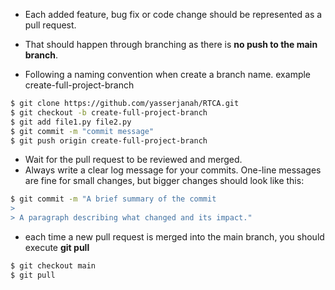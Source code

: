- Each added feature, bug fix or code change should be represented as a pull request.
- That should happen through branching as there is **no push to the main branch**.

- Following a naming convention when create a branch name. example create-full-project-branch
```bash
$ git clone https://github.com/yasserjanah/RTCA.git
$ git checkout -b create-full-project-branch
$ git add file1.py file2.py
$ git commit -m "commit message"
$ git push origin create-full-project-branch
```
- Wait for the pull request to be reviewed and merged.
- Always write a clear log message for your commits. One-line messages are fine for small changes, but bigger changes should look like this:
```bash
$ git commit -m "A brief summary of the commit
> 
> A paragraph describing what changed and its impact."
```

- each time a new pull request is merged into the main branch, you should execute **git pull**
```bash
$ git checkout main
$ git pull
```
